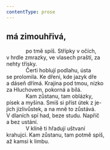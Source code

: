 ```yaml
---
contentType: prose
---
```


## má zimouhřivá,

             po tmě spíš. Střípky v očích,  
v hrdle zmrazky, ve vlasech praští, za  
nehty třísky.  
             Čerti hoblují podlahu, ústa  
se prolomila. Ke dřeni, kde jazyk dře  
a dáseň dřímá. Krajina pod tmou, nízko  
za Hluchovem, pokorná a bílá.  
             Kam zůstanu, tam oblázky,  
písek a myšina. Smíš si příst útek z je-  
jich jízlivůstek, a na mně to zůstává.  
V dlaních spí had, beze studu. Napříč  
a bez ustání.  
             V klíně ti hřadují uštvaní  
krahujci. Kam zůstanu, tam potmě spíš,  
až kamsi k limbu.
